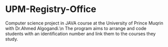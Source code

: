 # UPM-Registry-Office

Computer science project in JAVA course at the University of Prince Muqrin with Dr.Ahmed Algogandi.\n
The program aims to arrange and code students with an identification number and link them to the courses they study.

